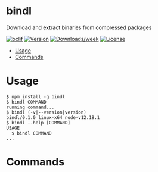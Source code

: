 bindl
=====

Download and extract binaries from compressed packages

[![oclif](https://img.shields.io/badge/cli-oclif-brightgreen.svg)](https://oclif.io)
[![Version](https://img.shields.io/npm/v/bindl.svg)](https://npmjs.org/package/bindl)
[![Downloads/week](https://img.shields.io/npm/dw/bindl.svg)](https://npmjs.org/package/bindl)
[![License](https://img.shields.io/npm/l/bindl.svg)](https://github.com/felipecassiors/bindl/blob/master/package.json)

<!-- toc -->
* [Usage](#usage)
* [Commands](#commands)
<!-- tocstop -->
# Usage
<!-- usage -->
```sh-session
$ npm install -g bindl
$ bindl COMMAND
running command...
$ bindl (-v|--version|version)
bindl/0.1.0 linux-x64 node-v12.18.1
$ bindl --help [COMMAND]
USAGE
  $ bindl COMMAND
...
```
<!-- usagestop -->
# Commands
<!-- commands -->

<!-- commandsstop -->
